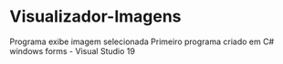 # Visualizador-Imagens
 Programa exibe imagem selecionada
 Primeiro programa criado em C# windows forms - Visual Studio 19
